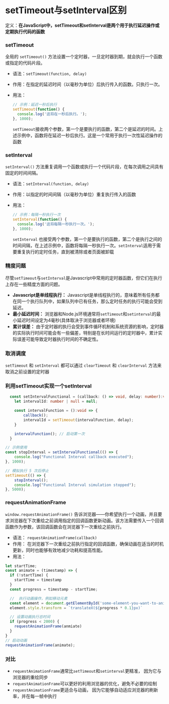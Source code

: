 # setTimeout与setInterval区别

定义：**在JavaScript中，setTimeout和setInterval是两个用于执行延迟操作或定期执行代码的函数**

### setTimeout

全局的 `setTimeout()` 方法设置一个定时器，一旦定时器到期，就会执行一个函数或指定的代码片段。

- 语法：`setTimeout(function, delay)`
- 作用：在指定的延迟时间（以毫秒为单位）后执行传入的函数。只执行一次。
- 用法：

  ```javascript
  // 示例：延迟一秒后执行
  setTimeout(function() {
    console.log('这将在一秒后执行。');
  }, 1000);
  ```

  `setTimeout`接收两个参数，第一个是要执行的函数，第二个是延迟的时间。上述示例中，函数将在延迟一秒后执行。这是一个常用于执行一次性延迟操作的函数

### setInterval

`setInterval()` 方法重复调用一个函数或执行一个代码片段，在每次调用之间具有固定的时间间隔。

- 语法：`setInterval(function, delay)`
- 作用：以指定的时间间隔（以毫秒为单位）重复执行传入的函数
- 用法：

  ```javascript
  // 示例：每隔一秒执行一次
  setInterval(function() {
    console.log('这将每隔一秒执行一次。');
  }, 1000);
  ```

  `setInterval` 也接受两个参数，第一个是要执行的函数，第二个是执行之间的时间间隔，在上述示例中，函数将每隔一秒执行一次。`setInterval`适用于需要重复执行的定时任务，直到被清除或者页面被卸载

### 精度问题

尽管`setTimeout`与`setInterval`是Javascript中常用的定时器函数，但它们在执行上存在一些精度方面的问题。

- **Javascript是单线程执行：** Javascript是单线程执行的，意味着所有任务都在同一个执行队列中，如果队列中已有任务，那么定时任务的执行可能会受到延迟。
- **最小延迟时间：** 浏览器和Node.js环境通常将`setTimeout`和`setinterval`的最小延迟时间设定为4毫秒(具体取决于浏览器或者环境)
- **累计误差：** 由于定时器的执行会受到事件循环机制和系统资源的影响，定时器的实际执行时间可能会有一些偏差，特别是在长时间运行的定时器中，累计实际误差可能导致定时器执行时间的不确定性。

### 取消调度

`setTimeout` 和 `setInterval` 都可以通过 `clearTimeout` 和 `clearInterval` 方法来取消之前设置的定时器

### 利用setTimeout实现一个setInterval

```typescript
  const setIntervalFunctional = (callback: () => void, delay: number):void => {
    let intervalId: number | null = null;

    const intervalFunction = ():void => {
        callback();
        intervalId = setTimeout(intervalFunction, delay);
    }

    intervalFunction(); // 启动第一次
  }

// 示例使用
const stopInterval = setIntervalFunctional(() => {
    console.log("Functional Interval callback executed");
}, 1000);

// 模拟执行 5 次后停止
setTimeout(() => {
    stopInterval();
    console.log("Functional Interval simulation stopped");
}, 5000);

```

### requestAnimationFrame

`window.requestAnimationFrame()` 告诉浏览器——你希望执行一个动画，并且要求浏览器在下次重绘之前调用指定的回调函数更新动画。该方法需要传入一个回调函数作为参数，该回调函数会在浏览器下一次重绘之前执行。

- 语法： `requestAnimationFrame(callback)`
- 作用： 在浏览器下一次重绘之前执行指定的回调函数，确保动画在适当的时机更新，同时也能够有效地减少功耗和提高性能。
- 用法：
  
```javascript
let startTime;
const animate = (timestamp) => {
  if (!startTime) {
    startTime = timestamp
  }
  const progress = timestamp - startTime;

  //  执行动画操作，例如移动元素
  const element = document.getElementById('some-element-you-want-to-animate')
  element.style.transform = `translateX(${progress * 0.1}px)`

  // 设置动画执行总时间
  if (progress < 2000) {
    requestAnimationFrame(anmiate)
  }
}
// 启动动画
requestAnimationFrame(animate);
```

### 对比

- `requestAnimationFrame`通常比`setTimeout`和`setinterval`更精准， 因为它与浏览器的重绘同步
- `requestAnimationFrame`可以更好的利用浏览器的优化，避免不必要的绘制
- `requestAnimationFrame`更适合与动画， 因为它能够自动适应浏览器的刷新率，并在每一帧中执行
